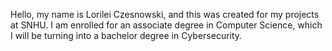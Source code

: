 Hello, my name is Lorilei Czesnowski, 
and this was created for my projects at SNHU. 
I am enrolled for an associate degree in Computer 
Science, which I will be turning into a bachelor
degree in Cybersecurity. 


<!---
ielirol/ielirol is a ✨ special ✨ repository because its `README.md` (this file) appears on your GitHub profile.
You can click the Preview link to take a look at your changes.
--->
